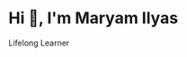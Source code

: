 <!--
**013MSI/013MSI** is a ✨ _special_ ✨ repository because its `README.md` (this file) appears on your GitHub profile.

Here are some ideas to get you started:

- 🔭 I’m currently working on ...
- 🌱 I’m currently learning ...
- 👯 I’m looking to collaborate on ...
- 🤔 I’m looking for help with ...
- 💬 Ask me about ...
- 📫 How to reach me: ...
- 😄 Pronouns: ...
- ⚡ Fun fact: ...
-->
<h1 align="left">Hi 👋, I'm Maryam Ilyas</h1>
Lifelong Learner

<!--
- 💬 About Me: I am a Computer Science student at CCNY with a dual minor in International Studies and Journalsim. I love learning new things about tech! I am interested in web dev, software, microelectronics, mechatronics, and product managment.
- 📫 How to reach me: Feel free to reachout to me on [LinkedIn](www.linkedin.com/in/maryamilyas)
-->
